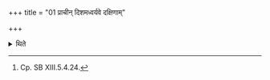 +++
title = "01 प्राचीन् दिशमध्वर्यवे दक्षिणाम्"

+++

<details><summary>थिते</summary>

1. (At that time he gives) the eastern region to the Adhvaryu, southern to the Brahman, western to the Hotr̥ (and) northern to the Udgātr̥ (everything in it) excluding the land and men. Or (he should give) the eastern region to the Hotr̥, and the western region to the Adhvaryu (and the other details remain as above).[^1]  

[^1]: Cp. SB XIII.5.4.24. 
</details>
